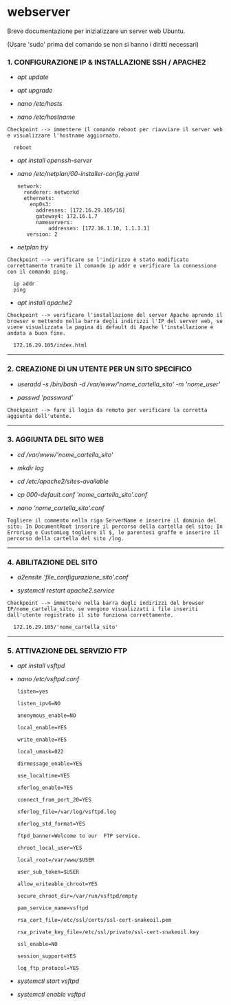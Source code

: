 # webserver
Breve documentazione per inizializzare un server web Ubuntu.

(Usare 'sudo' prima del comando se non si hanno i diritti necessari)

### 1. CONFIGURAZIONE IP & INSTALLAZIONE SSH / APACHE2

- _apt update_

- _apt upgrade_

- _nano /etc/hosts_ 

- _nano /etc/hostname_

`Checkpoint --> immettere il comando reboot per riavviare il server web e visualizzare l'hostname aggiornato.`

      reboot

- _apt install openssh-server_

- _nano /etc/netplan/00-installer-config.yaml_

      network:
        renderer: networkd
        ethernets:
          enp0s3:
            addresses: [172.16.29.105/16]
            gateway4: 172.16.1.7
            nameservers:
                addresses: [172.16.1.10, 1.1.1.1]
         version: 2

- _netplan try_

`Checkpoint --> verificare se l'indirizzo è stato modificato correttamente tramite il comando ip addr e verificare la connessione con il comando ping.`

      ip addr
      ping

- _apt install apache2_

`Checkpoint --> verificare l'installazione del server Apache aprendo il browser e mettendo nella barra degli indirizzi l'IP del server web, se viene visualizzata la pagina di default di Apache l'installazione è andata a buon fine.`

      172.16.29.105/index.html

---

### 2. CREAZIONE DI UN UTENTE PER UN SITO SPECIFICO

- _useradd -s /bin/bash -d /var/www/'nome_cartella_sito' -m 'nome_user'_

- _passwd 'password'_

`Checkpoint --> fare il login da remoto per verificare la corretta aggiunta dell'utente.`

---

### 3. AGGIUNTA DEL SITO WEB

- _cd /var/www/'nome_cartella_sito'_

- _mkdir log_

- _cd /etc/apache2/sites-available_

- _cp 000-default.conf 'nome_cartella_sito'.conf_

- _nano 'nome_cartella_sito'.conf_

`Togliere il commento nella riga ServerName e inserire il dominio del sito; In DocumentRoot inserire il percorso della cartella del sito; In ErrorLog e CustomLog togliere il $, le parentesi graffe e inserire il percorso della cartella del sito /log.`

---

### 4. ABILITAZIONE DEL SITO

- _a2ensite 'file_configurazione_sito'.conf_

- _systemctl restart apache2.service_

`Checkpoint --> immettere nella barra degli indirizzi del browser IP/nome_cartella_sito, se vengono visualizzati i file inseriti dall'utente registrato il sito funziona correttamente.`

      172.16.29.105/'nome_cartella_sito'

---

### 5. ATTIVAZIONE DEL SERVIZIO FTP

- _apt install vsftpd_

- _nano /etc/vsftpd.conf_

      listen=yes

      listen_ipv6=NO

      anonymous_enable=NO

      local_enable=YES

      write_enable=YES

      local_umask=022

      dirmessage_enable=YES

      use_localtime=YES

      xferlog_enable=YES

      connect_from_port_20=YES

      xferlog_file=/var/log/vsftpd.log

      xferlog_std_format=YES

      ftpd_banner=Welcome to our  FTP service.

      chroot_local_user=YES

      local_root=/var/www/$USER

      user_sub_token=$USER

      allow_writeable_chroot=YES

      secure_chroot_dir=/var/run/vsftpd/empty

      pam_service_name=vsftpd

      rsa_cert_file=/etc/ssl/certs/ssl-cert-snakeoil.pem

      rsa_private_key_file=/etc/ssl/private/ssl-cert-snakeoil.key

      ssl_enable=NO

      session_support=YES

      log_ftp_protocol=YES

- _systemctl start vsftpd_

- _systemctl enable vsftpd_
